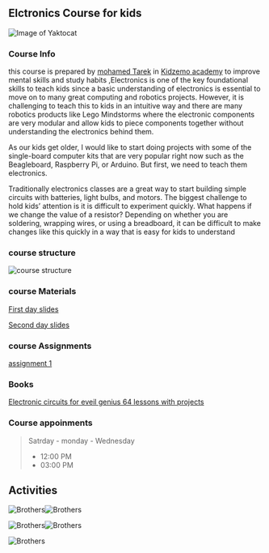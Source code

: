 ## Elctronics Course for kids 

![Image of Yaktocat](https://www.safaribooksonline.com/library/view/electronics-for-kids/9781492017479/images/common01.jpg)

### Course Info

this course is prepared by [mohamed Tarek](https://kotozship.blogspot.com/) in [Kidzemo academy](https://ar-ar.facebook.com/Kidzemo.Academy/) to improve mental skills and study habits ,Electronics is one of the key foundational skills to teach kids since a basic understanding of electronics is essential to move on to many great computing and robotics projects. However, it is challenging to teach this to kids in an intuitive way and there are many robotics products like Lego Mindstorms where the electronic components are very modular and allow kids to piece components together without understanding the electronics behind them.

As our kids get older, I would like to start doing projects with some of the single-board computer kits that are very popular right now such as the Beagleboard, Raspberry Pi, or Arduino. But first, we need to teach them electronics.

Traditionally electronics classes are a great way to start building simple circuits with batteries, light bulbs, and motors. The biggest challenge to hold kids’ attention is it is difficult to experiment quickly. What happens if we change the value of a resistor? Depending on whether you are soldering, wrapping wires, or using a breadboard, it can be difficult to make changes like this quickly in a way that is easy for kids to understand 

### course structure

![course structure](https://image.ibb.co/dv9A2J/d.png)


### course Materials
  [First day slides](https://drive.google.com/file/d/1HeCYUOFKsiPrlb5N9OdwGaoVp5CS0qhy/view?usp=sharing)

  [Second day slides](https://drive.google.com/file/d/1jdglnwa7ChoPFawm7jeglulF-woEaHHj/view?usp=sharing)

### course Assignments
  [assignment 1](https://drive.google.com/file/d/1wfTuAsv0-dDg6vS2Rul8BrYB_MNll2FW/view?usp=sharing)
### Books 
  [Electronic circuits for eveil genius 64 lessons with projects](https://drive.google.com/file/d/1uYQ3PFaqfWo1i9iB0cs_pjxejLHk3pPC/view?usp=sharing)     

### Course appoinments 
> Satrday - monday - Wednesday  
> - 12:00 PM 
> - 03:00 PM

## Activities

![Brothers](https://image.ibb.co/cLzFMd/IMG_20180704_211309.jpg)![Brothers](https://image.ibb.co/mDPt7J/IMG_20180704_211343.jpg)

![Brothers](https://image.ibb.co/dNBC1d/IMG_20180704_211500.jpg)![Brothers](https://image.ibb.co/ntcfnJ/IMG_20180704_211535.jpg)

![Brothers](https://image.ibb.co/jSXVnJ/IMG_20180704_211425.jpg)
